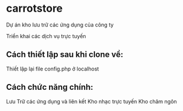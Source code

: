 # carrotstore
Dự án kho lưu trữ các ứng dụng của công ty

Triển khai các dịch vụ trực tuyến

## Cách thiết lập sau khi clone về:
Thiết lập lại file config.php ở localhost

## Cách chức năng chính:
Lưu Trữ các ứng dụng và liên kết
Kho nhạc trực tuyến
Kho châm ngôn
